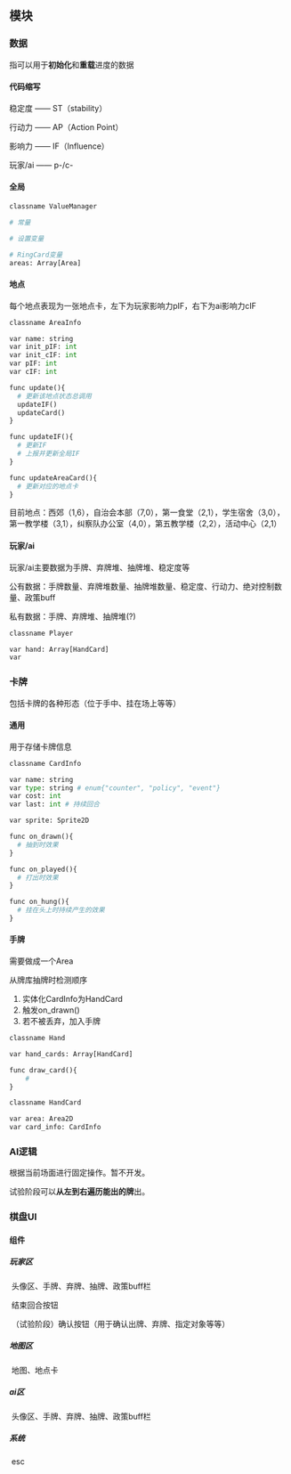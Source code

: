 ## 模块



### 数据

指可以用于**初始化**和**重载**进度的数据

#### 代码缩写

稳定度 —— ST（stability）

行动力 —— AP（Action Point）

影响力 —— IF（Influence）

玩家/ai —— p-/c-

#### 全局

```python
classname ValueManager

# 常量

# 设置变量

# RingCard变量
areas: Array[Area]
```

#### 地点

每个地点表现为一张地点卡，左下为玩家影响力pIF，右下为ai影响力cIF

```python
classname AreaInfo

var name: string
var init_pIF: int
var init_cIF: int
var pIF: int
var cIF: int

func update(){
  # 更新该地点状态总调用
  updateIF()
  updateCard()
}

func updateIF(){
  # 更新IF
  # 上报并更新全局IF
}

func updateAreaCard(){
  # 更新对应的地点卡
}
```

目前地点：西郊（1,6），自治会本部（7,0），第一食堂（2,1），学生宿舍（3,0），第一教学楼（3,1），纠察队办公室（4,0），第五教学楼（2,2），活动中心（2,1）

#### 玩家/ai

玩家/ai主要数据为手牌、弃牌堆、抽牌堆、稳定度等

公有数据：手牌数量、弃牌堆数量、抽牌堆数量、稳定度、行动力、绝对控制数量、政策buff

私有数据：手牌、弃牌堆、抽牌堆(?)

```python
classname Player

var hand: Array[HandCard]
var 
```



### 卡牌

包括卡牌的各种形态（位于手中、挂在场上等等）

#### 通用

用于存储卡牌信息

```python
classname CardInfo

var name: string
var type: string # enum{"counter", "policy", "event"}
var cost: int
var last: int # 持续回合

var sprite: Sprite2D

func on_drawn(){
  # 抽到时效果
}

func on_played(){
  # 打出时效果
}

func on_hung(){
  # 挂在头上时持续产生的效果
}
```



#### 手牌

需要做成一个Area

从牌库抽牌时检测顺序

1. 实体化CardInfo为HandCard
2. 触发on_drawn()
3. 若不被丢弃，加入手牌

```python
classname Hand

var hand_cards: Array[HandCard]

func draw_card(){
	# 
}
```

```python
classname HandCard

var area: Area2D
var card_info: CardInfo
```





### AI逻辑

根据当前场面进行固定操作。暂不开发。

试验阶段可以**从左到右遍历能出的牌**出。



### 棋盘UI

#### 组件

##### 玩家区

​	头像区、手牌、弃牌、抽牌、政策buff栏

​	结束回合按钮

​	（试验阶段）确认按钮（用于确认出牌、弃牌、指定对象等等）

##### 地图区

​	地图、地点卡

##### ai区

​	头像区、手牌、弃牌、抽牌、政策buff栏

##### 系统

​	esc
